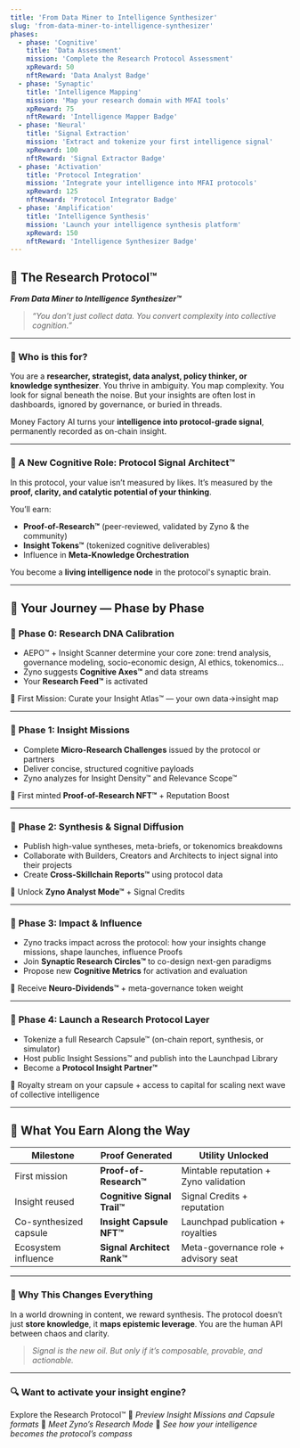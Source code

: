```yaml
---
title: 'From Data Miner to Intelligence Synthesizer'
slug: 'from-data-miner-to-intelligence-synthesizer'
phases:
  - phase: 'Cognitive'
    title: 'Data Assessment'
    mission: 'Complete the Research Protocol Assessment'
    xpReward: 50
    nftReward: 'Data Analyst Badge'
  - phase: 'Synaptic'
    title: 'Intelligence Mapping'
    mission: 'Map your research domain with MFAI tools'
    xpReward: 75
    nftReward: 'Intelligence Mapper Badge'
  - phase: 'Neural'
    title: 'Signal Extraction'
    mission: 'Extract and tokenize your first intelligence signal'
    xpReward: 100
    nftReward: 'Signal Extractor Badge'
  - phase: 'Activation'
    title: 'Protocol Integration'
    mission: 'Integrate your intelligence into MFAI protocols'
    xpReward: 125
    nftReward: 'Protocol Integrator Badge'
  - phase: 'Amplification'
    title: 'Intelligence Synthesis'
    mission: 'Launch your intelligence synthesis platform'
    xpReward: 150
    nftReward: 'Intelligence Synthesizer Badge'
---
```


## 🧪 The Research Protocol™

**_From Data Miner to Intelligence Synthesizer™_**

> _“You don’t just collect data. You convert complexity into collective cognition.”_

---

### 🎯 Who is this for?

You are a **researcher, strategist, data analyst, policy thinker, or knowledge synthesizer**.
You thrive in ambiguity. You map complexity. You look for signal beneath the noise.
But your insights are often lost in dashboards, ignored by governance, or buried in threads.

Money Factory AI turns your **intelligence into protocol-grade signal**, permanently recorded as on-chain insight.

---

### 🧬 A New Cognitive Role: Protocol Signal Architect™

In this protocol, your value isn’t measured by likes.
It’s measured by the **proof, clarity, and catalytic potential of your thinking**.

You’ll earn:

- **Proof-of-Research™** (peer-reviewed, validated by Zyno & the community)
- **Insight Tokens™** (tokenized cognitive deliverables)
- Influence in **Meta-Knowledge Orchestration**

You become a **living intelligence node** in the protocol's synaptic brain.

---

## 🧭 Your Journey — Phase by Phase

### 🔎 **Phase 0: Research DNA Calibration**

- AEPO™ + Insight Scanner determine your core zone: trend analysis, governance modeling, socio-economic design, AI ethics, tokenomics...
- Zyno suggests **Cognitive Axes™** and data streams
- Your **Research Feed™** is activated

🎁 First Mission: Curate your Insight Atlas™ — your own data→insight map

---

### 🧠 **Phase 1: Insight Missions**

- Complete **Micro-Research Challenges** issued by the protocol or partners
- Deliver concise, structured cognitive payloads
- Zyno analyzes for Insight Density™ and Relevance Scope™

🎁 First minted **Proof-of-Research NFT™** + Reputation Boost

---

### 🧬 **Phase 2: Synthesis & Signal Diffusion**

- Publish high-value syntheses, meta-briefs, or tokenomics breakdowns
- Collaborate with Builders, Creators and Architects to inject signal into their projects
- Create **Cross-Skillchain Reports™** using protocol data

🎁 Unlock **Zyno Analyst Mode™** + Signal Credits

---

### 🧩 **Phase 3: Impact & Influence**

- Zyno tracks impact across the protocol: how your insights change missions, shape launches, influence Proofs
- Join **Synaptic Research Circles™** to co-design next-gen paradigms
- Propose new **Cognitive Metrics** for activation and evaluation

🎁 Receive **Neuro-Dividends™** + meta-governance token weight

---

### 🚀 **Phase 4: Launch a Research Protocol Layer**

- Tokenize a full Research Capsule™ (on-chain report, synthesis, or simulator)
- Host public Insight Sessions™ and publish into the Launchpad Library
- Become a **Protocol Insight Partner™**

🎁 Royalty stream on your capsule + access to capital for scaling next wave of collective intelligence

---

## 🧠 What You Earn Along the Way

| Milestone              | Proof Generated              | Utility Unlocked                      |
| ---------------------- | ---------------------------- | ------------------------------------- |
| First mission          | **Proof-of-Research™**      | Mintable reputation + Zyno validation |
| Insight reused         | **Cognitive Signal Trail™** | Signal Credits + reputation           |
| Co-synthesized capsule | **Insight Capsule NFT™**    | Launchpad publication + royalties     |
| Ecosystem influence    | **Signal Architect Rank™**  | Meta-governance role + advisory seat  |

---

### 🧩 Why This Changes Everything

In a world drowning in content, we reward synthesis.
The protocol doesn’t just **store knowledge**, it **maps epistemic leverage**.
You are the human API between chaos and clarity.

> _Signal is the new oil. But only if it’s composable, provable, and actionable._

---

### 🔍 Want to activate your insight engine?

Explore the Research Protocol™
📎 _Preview Insight Missions and Capsule formats_
🧠 _Meet Zyno’s Research Mode_
🚀 _See how your intelligence becomes the protocol’s compass_
